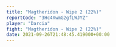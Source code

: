 ```yaml
---
title: "Magtheridon - Wipe 2 (22%)"
reportCode: "3Hc4XwmG2gfLWJYZ"
player: "Darcia"
fight: "Magtheridon - Wipe 2 (22%)"
date: 2021-09-26T21:48:45.419000+00:00
---
```

